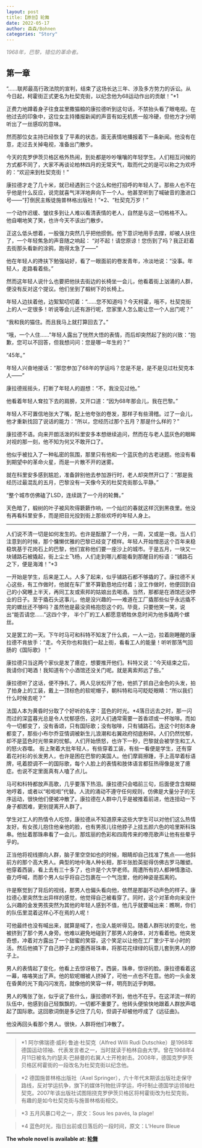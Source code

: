 ```yaml
---
layout: post
title:【原创】轮舞
date: 2022-05-17
author: 森森/Bohnen
categories: "Story"
---
```



*<span style="color:grey"> 1968年，巴黎，错位的革命者。</span>*




##                                  **第一章**



 “……联邦最高行政法院的宣判，结束了这场长达三年、涉及多方势力的诉讼。从今日起，柯霍街正式更名为杜契克街，以纪念他为68运动作出的贡献！”*1

正费力地蹲着身子往食盆里撒猫粮的康拉德听到这句话，不禁抬头看了眼电视。在他过去的印象中，这位女主持播报新闻的声音有如无机质一般冷硬，但他方才分明听出了一丝感叹的意味。

然而那位女主持已经恢复了平素的状态，面无表情地播报着下一条新闻。他没有在意，走过去关掉电视，准备出门散步。

今天的克罗伊茨贝格区格外热闹，到处都是吵吵嚷嚷的年轻学生。人们相互问候的方式都不同了，大家不再谈论柏林四月的无常天气，取而代之的是可以称之为欢呼的：“欢迎来到杜契克街！”

康拉德才走了几十米，就已经遇到三个这么和他打招呼的年轻人了。那些人也不在乎他是什么反应，说完就喜气洋洋地奔向下一个人。他甚至听到了喊破音的激进口号——“打倒民主叛徒施普林格出版社！”*2、“杜契克万岁！”

一个动作迟缓、皱纹多到让人难以看清表情的老人，自然是与这一切格格不入。 他自嘲地笑了笑，也许今天不该出门散步。

正这么低头想着，一股强力突然几乎把他掼倒。他下意识地用手去撑，却被人扶住了，一个年轻焦急的声音随之响起： “对不起！请您原谅！您伤到了吗？我正赶着去街那头看新的涂鸦，跑得太急了——”

他在年轻人的搀扶下勉强站好，看了一眼面前的卷发青年，冷淡地说：“没事。年轻人，走路看着些。”

然而这年轻人说什么也要把他扶去街边的长椅坐一会儿，他看着街上汹涌的人群，便没有反对这个提议。他们坐到了椴树下的长椅上。

年轻人边扶着他，边絮絮叨叨着：“……您不知道吗？今天柯霍，哦不，杜契克街上的人一定很多！听说等会儿还有游行呢，您家里人怎么能让您一个人出门呢？”

“我和我的猫住。而且我马上就打算回去了。”

“哦，一个人住……”年轻人露出了恍然大悟的表情，而后却突然起了别的兴致：“抱歉，您可以不回答，但我想问问：您是哪一年生的？”

“45年。”

年轻人兴奋地接话：“那您参加了68年的学运吗？您是不是，是不是见过杜契克本人——”

康拉德摇摇头，打断了年轻人的遐想：“不，我没见过他。”

他看着年轻人耷拉下去的肩膀，又开口道：“因为68年那会儿，我在巴黎。”   

年轻人不可置信地张大了嘴，配上他夸张的卷发，那样子有些滑稽。过了一会儿，他才重新找回了说话的能力：“所以，您经历过那个五月？那是什么样的？”

康拉德不语。向来开朗活泼的科里安多本想继续追问，然而在与老人蓝灰色的眼眸对视的那一刻，他不知为何又不敢开口了。

他似乎被拉入了一种私密的氛围，那里只有他和一个蓝灰色的古老谜题。他没有看到期望中的革命火星，而是一片散不开的迷雾。

就在科里安多感到尴尬，准备辞别他去参加游行时，老人却突然开口了：“那是我经历过最混乱的五月，巴黎没有一天像今天的杜契克街那么平静。”

“整个城市仿佛磕了LSD，连续跳了一个月的轮舞。”

天色暗了，椴树的叶子被风吹得簌簌作响，一个灿烂的春就这样沉到黑夜里。他没有再看科里安多，而是把目光投到街上那些欢呼的年轻人身上。


___________________________________________

人们说不清一切是如何发生的。也许是酝酿了一个月，一周，又或是一夜。当人们注意到的时候，那个慵懒优雅的巴黎已经变了模样。年轻人开始憎恶这个百年来稳稳筑基于花岗石上的巴黎，他们宣称他们要一座沙上的城市。于是五月，一块又一块铺路石被撬起，街上尘土飞杨，人们走到哪儿都能看到那醒目的标语：“铺路石之下，便是海滩！”*3

一开始是学生，后来是工人。人多了起来，似乎铺路石都不够撬的了。康拉德不关心这些，有工作做时，他就在车厂里不算勤恳地应付着；没工作做时，他便回到自己的小窝睡上半天，再同工友或索邦的姑娘出去喝酒。当然，那都是在酒馆还没停业的日子。至于撬石头这事儿，他是没兴趣的——难道在工厂撬那些似乎永远撬不完的螺丝还不够吗？虽然他是最没资格抱怨这个的。毕竟，只要他笑一笑，说出“能否请您……”这四个字， 半个厂的工人都愿意牺牲休息时间为他多撬两个螺丝。

又是罢工的一天。下午时马可和科特不知发了什么疯，一人一边，拉着刚睡醒的康拉德不肯放手：“走。今天你也和我们一起上街，看看工人的能量！听听那荡气回肠的《国际歌》！”

康拉德只当这两个家伙是发了癔症，想要推开他们。科特又说：“今天结束之后，我请你们喝酒！我知道有个小酒馆还没关门呢。就是离索邦远了些。”

康拉德听了这话，便不挣扎了。两人见状松开了他，他抓了抓自己金色的头发，拍了拍身上的工装，戴上一顶棕色的软呢帽子，朝科特和马可眨眨眼睛：“所以我们什么时候去呢？”

法国人本为黄昏时分取了个好听的名字：蓝色的时光。*4落日远去之时，那一闪而过的深蓝暮光总是令人忧郁感伤，这时人们通常需要一首香颂或一杯咖啡。而如今一切都变了，没有香颂，只有国际歌；没有咖啡，只有铺路石。连这个时刻本身都变了，那些小布尔乔亚情调被新生儿浪潮和右翼政府彻底粉碎。人们仍然忧郁，却不是蓝色时光带来的忧郁。人们开始愤怒，也许下一秒，巴黎就会被学生和工人的怒火吞噬。
街上聚着大批年轻人，有些穿着工装，有些一看便是学生，还有穿着花衬衫的长发男人，也许是困在巴黎的美国人。他们摩肩擦踵，手上高举着标语牌，吼着腔调不一的国际歌，每个人脸上的表情和肢体语言都狂热得像是发了癔症。也说不定里面真有人嗑了点儿。

马可和科特都放声高歌，几乎要落下热泪。康拉德只会唱前三句，后面便含含糊糊地哼着，或者以“啦啦啦”代替。人流的涌动不遵守任何规则，仿佛是大量分子的无序运动，很快他们便被冲散了。康拉德在人群中几乎是被推着前进，他连扭动一下身子都困难，更别提离开人群了。

学生对工人的热情令人吃惊，康拉德从不知道原来这些大学生可以对他们这么热情友好。有女孩儿抱住他亲他的脸，也有男孩儿往他脖子上挂五颜六色的哈里斯科珠串。他扯着那珠串看了一会儿，那炫丽的色彩和四周传来的嘹亮歌声让他有些晕乎乎的。

正当他将视线挪向人群，脑子里空空如也的时候，眼睛却自己找准了焦点——他斜前方的那个高大男人。典型的地中海人种长相，那半张脸英挺得仿佛古罗马雕塑。他穿着西装，看上去有三十多了，也许是个大学老师。周遭所有的人都神情激动、奋力呼喊，而那个男人似乎将自己包裹在一个气泡里，他的神姿是孤离的。

许是察觉到了背后的视线，那男人也偏头看向他，依然是那副不动声色的样子。康拉德心里突然生出异样的感觉，他觉得自己被看穿了。同时，这个对革命向来没什么兴趣的金发男孩突然为其他的年轻人感到不值，他几乎就要喊出来：瞧啊，你们的队伍里混着这样心不在焉的人呢！

可他最终也没有喊出来，就算是喊了，也没人能听得见。随着人群形状的变化，他被挤到了那个男人身旁。他难以避免地碰到了那男人的身体，对方看着他。他突发奇想，冲着对方露出了一个甜蜜的笑容，这个笑足以让他在工厂里少干半小时的活。然后他摘下了自己脖子上的墨西哥珠串，将那花花绿绿的玩意儿套到男人的脖子上。

男人的表情起了变化，他看上去惊讶极了。西装，珠串，惊讶的脸。康拉德看着这一幕，咯咯笑出了声。他的软呢帽被人挤掉了，可他一点也不在意。他的一头金发在昏黄的光下竟闪闪发亮，就像他的笑容一样，明亮到近乎刺眼。

男人的嘴张了张，似乎说了些什么，康拉德听不到，他也不在乎。在这洋流一样的队伍中，他感到自己轻飘飘的，一切都不重要了。他转头便愉快地跟着人群放声唱起了国际歌。这回歌词倒是多记住了几句，但调子却被他哼成了《远征曲》。

他没再回头看那个男人。很快，人群将他们冲散了。


___________________________________________





>*1 阿尔佛瑞德·威利·鲁迪·杜契克（Alfred Willi Rudi Dutschke）是1968年德国运动领袖、代表发言者之一，当时就读于柏林自由大学。曾在1968年4月11日被名为约瑟夫·巴赫曼的右翼人士开枪射击。2008年，德国克罗伊茨贝格区柯霍街的一段改名为杜契克街以纪念他。

>*2 德国施普林格出版社（Axel Springer），六十年代末期该出版社走保守路线，反对学运抗争，旗下的媒体刊物批评学运，呼吁制止德国学运领袖杜契克。2007年该出版社试图阻挠克罗伊茨贝格区将柯霍街改为杜契克街。有趣的是如今杜契克街与施普林格街相交。

>*3  五月风暴口号之一，原文：Sous les pavés, la plage!

>*4 蓝色时光，指日出前或日落后的一段时间，原文：L’Heure Bleue


**The whole novel is available at: [轮舞](https://废文网.com/threads/62925/profile "轮舞")**
